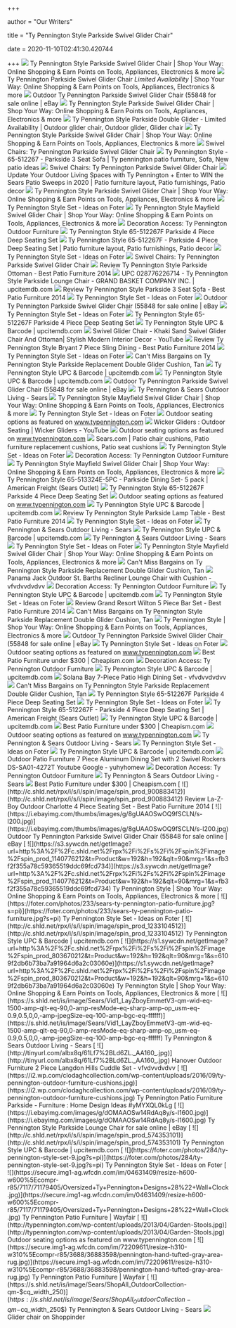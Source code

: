 +++
        
author = "Our Writers"
        
title = "Ty Pennington Style Parkside Swivel Glider Chair"
        
date = 2020-11-10T02:41:30.420744
        
+++
[ ![](https://s5.sywcdn.net/getImage?url=http%3A%2F%2Fc.shld.net%2Frpx%2Fi%2Fs%2Fi%2Fspin%2Fimage%2Fspin_prod_1233104412&t=Product&w=1500&h=1500&qlt=100&mrg=1&str=1&s=9e8bcecf74ddfe28c27d87d7c9442fa2)](https://s5.sywcdn.net/getImage?url=http%3A%2F%2Fc.shld.net%2Frpx%2Fi%2Fs%2Fi%2Fspin%2Fimage%2Fspin_prod_1233104412&t=Product&w=1500&h=1500&qlt=100&mrg=1&str=1&s=9e8bcecf74ddfe28c27d87d7c9442fa2) Ty Pennington Style Parkside Swivel Glider Chair | Shop Your Way: Online  Shopping & Earn Points on Tools, Appliances, Electronics & more
[ ![](https://s2.sywcdn.net/getImage?url=http%3A%2F%2Fc.shld.net%2Frpx%2Fi%2Fs%2Fi%2Fspin%2F10131052%2Fprod_12259244012&t=Product&w=1500&h=1500&qlt=100&mrg=1&str=1&s=7fdb2fcf6549bb83aaea43e3a72f4fbd)](https://s2.sywcdn.net/getImage?url=http%3A%2F%2Fc.shld.net%2Frpx%2Fi%2Fs%2Fi%2Fspin%2F10131052%2Fprod_12259244012&t=Product&w=1500&h=1500&qlt=100&mrg=1&str=1&s=7fdb2fcf6549bb83aaea43e3a72f4fbd) Ty Pennington Parkside Swivel Glider Chair *Limited Availability* | Shop  Your Way: Online Shopping & Earn Points on Tools, Appliances, Electronics &  more
[ ![](https://i.ebayimg.com/images/g/OKgAAOSwoapfFaDi/s-l640.jpg)](https://i.ebayimg.com/images/g/OKgAAOSwoapfFaDi/s-l640.jpg) Outdoor Ty Pennington Parkside Swivel Glider Chair (55848 for sale online |  eBay
[ ![](https://s4.sywcdn.net/getImage?url=http%3A%2F%2Fc.shld.net%2Frpx%2Fi%2Fs%2Fi%2Fspin%2Fimage%2Fspin_prod_915323412&t=Product&w=380&h=380&qlt=100&mrg=1&s=3b790534c9974a18c233d3b7a6a393cd)](https://s4.sywcdn.net/getImage?url=http%3A%2F%2Fc.shld.net%2Frpx%2Fi%2Fs%2Fi%2Fspin%2Fimage%2Fspin_prod_915323412&t=Product&w=380&h=380&qlt=100&mrg=1&s=3b790534c9974a18c233d3b7a6a393cd) Ty Pennington Style Parkside Swivel Glider Chair | Shop Your Way: Online  Shopping & Earn Points on Tools, Appliances, Electronics & more
[ ![](https://i.pinimg.com/originals/0f/72/56/0f7256e49172bed9910054db0b339ef1.jpg)](https://i.pinimg.com/originals/0f/72/56/0f7256e49172bed9910054db0b339ef1.jpg) Ty Pennington Style Parkside Double Glider - Limited Availability | Outdoor glider  chair, Outdoor glider, Glider chair
[ ![](https://s4.sywcdn.net/getImage?url=http%3A%2F%2Fc.shld.net%2Frpx%2Fi%2Fs%2Fi%2Fspin%2Fimage%2Fspin_prod_915601212&t=Product&w=380&h=380&qlt=100&mrg=1&s=2078d0d6aeb0a938a0587c870fce4e8a)](https://s4.sywcdn.net/getImage?url=http%3A%2F%2Fc.shld.net%2Frpx%2Fi%2Fs%2Fi%2Fspin%2Fimage%2Fspin_prod_915601212&t=Product&w=380&h=380&qlt=100&mrg=1&s=2078d0d6aeb0a938a0587c870fce4e8a) Ty Pennington Style Parkside Swivel Glider Chair | Shop Your Way: Online  Shopping & Earn Points on Tools, Appliances, Electronics & more
[ ![](http://patken.club/image_uploads/se/furniture-searsr-patio-ty-pennington-sets-covers_modern-patio-and-furniture-700x450.jpg)](http://patken.club/image_uploads/se/furniture-searsr-patio-ty-pennington-sets-covers_modern-patio-and-furniture-700x450.jpg) Swivel Chairs: Ty Pennington Parkside Swivel Glider Chair
[ ![](https://i.pinimg.com/originals/72/ed/1c/72ed1c5450ad3d4b23addeddd92f33e3.jpg)](https://i.pinimg.com/originals/72/ed/1c/72ed1c5450ad3d4b23addeddd92f33e3.jpg) Ty Pennington Style - 65-512267 - Parkside 3 Seat Sofa | Ty pennington  patio furniture, Sofa, New patio ideas
[ ![](https://d1erhn8sljv386.cloudfront.net/4OtG1bYi7NAnPY1mJS1kByzaQNg=/fit-in/1000x1000/https://s3.amazonaws.com/lmbucket0/media/product/ty-pennington-parkside-swivel-glider-chair-2.jpeg)](https://d1erhn8sljv386.cloudfront.net/4OtG1bYi7NAnPY1mJS1kByzaQNg=/fit-in/1000x1000/https://s3.amazonaws.com/lmbucket0/media/product/ty-pennington-parkside-swivel-glider-chair-2.jpeg) Swivel Chairs: Ty Pennington Parkside Swivel Glider Chair
[ ![](https://i.pinimg.com/originals/79/99/06/799906bbe050c406495e427ccf3a1b11.png)](https://i.pinimg.com/originals/79/99/06/799906bbe050c406495e427ccf3a1b11.png) Update Your Outdoor Living Spaces with Ty Pennington + Enter to WIN the  Sears Patio Sweeps in 2020 | Patio furniture layout, Patio furnishings,  Patio decor
[ ![](https://s4.sywcdn.net/getImage?url=http%3A%2F%2Fc.shld.net%2Frpx%2Fi%2Fs%2Fi%2Fspin%2Fimage%2Fspin_prod_919706212&t=Product&w=380&h=380&qlt=100&mrg=1&s=41fea1d99aae305cc3d623c5dd01b620)](https://s4.sywcdn.net/getImage?url=http%3A%2F%2Fc.shld.net%2Frpx%2Fi%2Fs%2Fi%2Fspin%2Fimage%2Fspin_prod_919706212&t=Product&w=380&h=380&qlt=100&mrg=1&s=41fea1d99aae305cc3d623c5dd01b620) Ty Pennington Style Parkside Swivel Glider Chair | Shop Your Way: Online  Shopping & Earn Points on Tools, Appliances, Electronics & more
[ ![](https://foter.com/photos/247/ty-pennington-style-parkside-4-piece-deep-seating-set.jpg?s=t)](https://foter.com/photos/247/ty-pennington-style-parkside-4-piece-deep-seating-set.jpg?s=t) Ty Pennington Style Set - Ideas on Foter
[ ![](https://s5.sywcdn.net/getImage?url=http%3A%2F%2Fc.shld.net%2Frpx%2Fi%2Fs%2Fi%2Fspin%2Fimage%2Fspin_prod_246756101&t=Product&w=1500&h=1500&qlt=100&mrg=1&str=1&s=f46880c591983d97d34fa645cb3483fc)](https://s5.sywcdn.net/getImage?url=http%3A%2F%2Fc.shld.net%2Frpx%2Fi%2Fs%2Fi%2Fspin%2Fimage%2Fspin_prod_246756101&t=Product&w=1500&h=1500&qlt=100&mrg=1&str=1&s=f46880c591983d97d34fa645cb3483fc) Ty Pennington Style Mayfield Swivel Glider Chair | Shop Your Way: Online  Shopping & Earn Points on Tools, Appliances, Electronics & more
[ ![](http://c.shld.net/rpx/i/s/i/spin/image/spin_prod_246755801)](http://c.shld.net/rpx/i/s/i/spin/image/spin_prod_246755801) Decoration Access: Ty Pennington Outdoor Furniture
[ ![](http://c.shld.net/rpx/i/s/i/spin/10007920/prod_1845756212?wid=600&hei=600&op_sharpen=1)](http://c.shld.net/rpx/i/s/i/spin/10007920/prod_1845756212?wid=600&hei=600&op_sharpen=1) Ty Pennington Style 65-512267F Parkside 4 Piece Deep Seating Set
[ ![](https://i.pinimg.com/originals/f0/fc/93/f0fc9367d0cfc15ad2532bec23888b71.jpg)](https://i.pinimg.com/originals/f0/fc/93/f0fc9367d0cfc15ad2532bec23888b71.jpg) Ty Pennington Style 65-512267F - Parkside 4 Piece Deep Seating Set | Patio  furniture layout, Patio furnishings, Patio decor
[ ![](https://foter.com/photos/title/ty-pennington-style-set.jpg)](https://foter.com/photos/title/ty-pennington-style-set.jpg) Ty Pennington Style Set - Ideas on Foter
[ ![](https://lh6.googleusercontent.com/proxy/qzNX1eq5nDu-IAssHW8n_olGtpT0dqSkJT5OaAFMb-A65Lv6VoWrOcp9Zm7BE2GN8kRgr8SBGSwu6ziHWUZMq71I63_RFtiNSOCC8F9A=s0-d)](https://lh6.googleusercontent.com/proxy/qzNX1eq5nDu-IAssHW8n_olGtpT0dqSkJT5OaAFMb-A65Lv6VoWrOcp9Zm7BE2GN8kRgr8SBGSwu6ziHWUZMq71I63_RFtiNSOCC8F9A=s0-d) Swivel Chairs: Ty Pennington Parkside Swivel Glider Chair
[ ![](http://c.shld.net/rpx/i/s/i/spin/image/spin_prod_919437012)](http://c.shld.net/rpx/i/s/i/spin/image/spin_prod_919437012) Review Ty Pennington Style Parkside Ottoman - Best Patio Furniture 2014
[ ![](http://c.shld.net/rpx/i/s/i/spin/image/spin_prod_1233105312)](http://c.shld.net/rpx/i/s/i/spin/image/spin_prod_1233105312) UPC 028776226714 - Ty Pennington Style Parkside Lounge Chair - GRAND BASKET  COMPANY INC. | upcitemdb.com
[ ![](http://c.shld.net/rpx/i/s/i/spin/image/spin_prod_913929912)](http://c.shld.net/rpx/i/s/i/spin/image/spin_prod_913929912) Review Ty Pennington Style Parkside 3 Seat Sofa - Best Patio Furniture 2014
[ ![](https://foter.com/photos/233/ty-pennington-furniture-line.jpg?s=pi)](https://foter.com/photos/233/ty-pennington-furniture-line.jpg?s=pi) Ty Pennington Style Set - Ideas on Foter
[ ![](https://i.ebayimg.com/images/g/UKUAAOSwy-FfFaDi/s-l640.jpg)](https://i.ebayimg.com/images/g/UKUAAOSwy-FfFaDi/s-l640.jpg) Outdoor Ty Pennington Parkside Swivel Glider Chair (55848 for sale online |  eBay
[ ![](https://foter.com/photos/284/ty-pennington-style-mayfield-3-pc-bistro-set-2.jpg?s=pi)](https://foter.com/photos/284/ty-pennington-style-mayfield-3-pc-bistro-set-2.jpg?s=pi) Ty Pennington Style Set - Ideas on Foter
[ ![](https://i.sears.com/s/i/spin/image/spin_prod_914037812?wid=600&hei=600&op_sharpen=1)](https://i.sears.com/s/i/spin/image/spin_prod_914037812?wid=600&hei=600&op_sharpen=1) Ty Pennington Style 65-512267F Parkside 4 Piece Deep Seating Set
[ ![](http://c.shld.net/rpx/i/s/i/spin/image/spin_prod_1228188512)](http://c.shld.net/rpx/i/s/i/spin/image/spin_prod_1228188512) Ty Pennington Style UPC & Barcode | upcitemdb.com
[ ![](https://i.ytimg.com/vi/jfBY7-bDs7I/hqdefault.jpg)](https://i.ytimg.com/vi/jfBY7-bDs7I/hqdefault.jpg) Swivel Glider Chair - Khaki Sand Swivel Glider Chair And Ottoman| Stylish  Modern Interior Decor - YouTube
[ ![](http://c.shld.net/rpx/i/s/i/spin/image/spin_prod_903443712)](http://c.shld.net/rpx/i/s/i/spin/image/spin_prod_903443712) Review Ty Pennington Style Bryant 7 Piece Sling Dining - Best Patio  Furniture 2014
[ ![](https://foter.com/photos/284/ty-pennington-style-parkside-3-piece-bar-set-3.jpg?s=pi)](https://foter.com/photos/284/ty-pennington-style-parkside-3-piece-bar-set-3.jpg?s=pi) Ty Pennington Style Set - Ideas on Foter
[ ![](https://images.prod.meredith.com/product/7e0587c2a824155468742f7443395688/906a0d86ada46d8959c77edd969a13a7d0c7fd0e90f7d18fcc5aad233705c02d/l/ty-pennington-style-parkside-replacement-double-glider-cushion-tan)](https://images.prod.meredith.com/product/7e0587c2a824155468742f7443395688/906a0d86ada46d8959c77edd969a13a7d0c7fd0e90f7d18fcc5aad233705c02d/l/ty-pennington-style-parkside-replacement-double-glider-cushion-tan) Can't Miss Bargains on Ty Pennington Style Parkside Replacement Double  Glider Cushion, Tan
[ ![](http://c.shld.net/rpx/i/s/i/spin/image/spin_prod_1140776212)](http://c.shld.net/rpx/i/s/i/spin/image/spin_prod_1140776212) Ty Pennington Style UPC & Barcode | upcitemdb.com
[ ![](http://c.shld.net/rpx/i/s/i/spin/image/spin_prod_1233104912)](http://c.shld.net/rpx/i/s/i/spin/image/spin_prod_1233104912) Ty Pennington Style UPC & Barcode | upcitemdb.com
[ ![](https://i.ebayimg.com/images/g/A~EAAOSwZp5fFaDi/s-l640.jpg)](https://i.ebayimg.com/images/g/A~EAAOSwZp5fFaDi/s-l640.jpg) Outdoor Ty Pennington Parkside Swivel Glider Chair (55848 for sale online |  eBay
[ ![](https://s.shld.net/is/image/Sears/TyP_parksideDeep-qm-wid-eq-1500-amp-qlt-eq-90,0-amp-resMode-eq-sharp-amp-op_usm-eq-0.9,0.5,0,0,-amp-jpegSize-eq-100-amp-bgc-eq-ffffff)](https://s.shld.net/is/image/Sears/TyP_parksideDeep-qm-wid-eq-1500-amp-qlt-eq-90,0-amp-resMode-eq-sharp-amp-op_usm-eq-0.9,0.5,0,0,-amp-jpegSize-eq-100-amp-bgc-eq-ffffff) Ty Pennington & Sears Outdoor Living - Sears
[ ![](https://s2.sywcdn.net/getImage?url=http%3A%2F%2Fc.shld.net%2Frpx%2Fi%2Fs%2Fi%2Fspin%2Fimage%2Fspin_prod_632892401&t=Product&w=380&h=380&qlt=100&mrg=1&s=f62479b80db14fb3c4341b8762389373)](https://s2.sywcdn.net/getImage?url=http%3A%2F%2Fc.shld.net%2Frpx%2Fi%2Fs%2Fi%2Fspin%2Fimage%2Fspin_prod_632892401&t=Product&w=380&h=380&qlt=100&mrg=1&s=f62479b80db14fb3c4341b8762389373) Ty Pennington Style Mayfield Swivel Glider Chair | Shop Your Way: Online  Shopping & Earn Points on Tools, Appliances, Electronics & more
[ ![](https://foter.com/photos/233/ty-pennington-sheets.jpg?s=pi)](https://foter.com/photos/233/ty-pennington-sheets.jpg?s=pi) Ty Pennington Style Set - Ideas on Foter
[ ![](http://typennington.com/wp-content/uploads/2013/04/Soft-Seats.jpg)](http://typennington.com/wp-content/uploads/2013/04/Soft-Seats.jpg) Outdoor seating options as featured on www.typennington.com
[ ![](https://i.ytimg.com/vi/ni1Yo1X-FeA/sddefault.jpg)](https://i.ytimg.com/vi/ni1Yo1X-FeA/sddefault.jpg) Wicker Gliders : Outdoor Seating | Wicker Gliders - YouTube
[ ![](http://typennington.com/wp-content/uploads/2013/04/Vintage-Modern.jpg)](http://typennington.com/wp-content/uploads/2013/04/Vintage-Modern.jpg) Outdoor seating options as featured on www.typennington.com
[ ![](https://i.pinimg.com/originals/e9/b8/73/e9b8735ee50d8ef56a2e55573721d2fa.jpg)](https://i.pinimg.com/originals/e9/b8/73/e9b8735ee50d8ef56a2e55573721d2fa.jpg) Sears.com | Patio chair cushions, Patio furniture replacement cushions,  Patio seat cushions
[ ![](https://foter.com/photos/233/ty-pennington-bedding-sets.jpg?s=pi)](https://foter.com/photos/233/ty-pennington-bedding-sets.jpg?s=pi) Ty Pennington Style Set - Ideas on Foter
[ ![](http://www.gardenwinds.com/images/ty_pennington_mayfield_patio_v3.jpg)](http://www.gardenwinds.com/images/ty_pennington_mayfield_patio_v3.jpg) Decoration Access: Ty Pennington Outdoor Furniture
[ ![](https://s4.sywcdn.net/getImage?url=http%3A%2F%2Fc.shld.net%2Frpx%2Fi%2Fs%2Fi%2Fspin%2Fimage%2Fspin_prod_632892501&t=Product&w=380&h=380&qlt=100&mrg=1&s=ca33ac02cf57f6dc6bd84693505807f8)](https://s4.sywcdn.net/getImage?url=http%3A%2F%2Fc.shld.net%2Frpx%2Fi%2Fs%2Fi%2Fspin%2Fimage%2Fspin_prod_632892501&t=Product&w=380&h=380&qlt=100&mrg=1&s=ca33ac02cf57f6dc6bd84693505807f8) Ty Pennington Style Mayfield Swivel Glider Chair | Shop Your Way: Online  Shopping & Earn Points on Tools, Appliances, Electronics & more
[ ![](https://c.shld.net/rpx/i/s/i/spin/10007920/prod_1840367712?hei=500&wid=500&sharpen=1)](https://c.shld.net/rpx/i/s/i/spin/10007920/prod_1840367712?hei=500&wid=500&sharpen=1) Ty Pennington Style 65-513324E-5PC - Parkside Dining Set- 5 pack | American  Freight (Sears Outlet)
[ ![](https://i.sears.com/s/i/spin/image/spin_prod_914155412?wid=600&hei=600&op_sharpen=1)](https://i.sears.com/s/i/spin/image/spin_prod_914155412?wid=600&hei=600&op_sharpen=1) Ty Pennington Style 65-512267F Parkside 4 Piece Deep Seating Set
[ ![](https://typennington.com/wp-content/uploads/2013/04/Summer-Seating-Feat.jpg)](https://typennington.com/wp-content/uploads/2013/04/Summer-Seating-Feat.jpg) Outdoor seating options as featured on www.typennington.com
[ ![](http://c.shld.net/rpx/i/s/i/spin/image/spin_prod_1233105012)](http://c.shld.net/rpx/i/s/i/spin/image/spin_prod_1233105012) Ty Pennington Style UPC & Barcode | upcitemdb.com
[ ![](http://c.shld.net/rpx/i/s/i/spin/image/spin_prod_919416912)](http://c.shld.net/rpx/i/s/i/spin/image/spin_prod_919416912) Review Ty Pennington Style Parkside Lamp Table - Best Patio Furniture 2014
[ ![](https://foter.com/photos/233/ty-pennington-style-set.jpg?s=pi)](https://foter.com/photos/233/ty-pennington-style-set.jpg?s=pi) Ty Pennington Style Set - Ideas on Foter
[ ![](https://s.shld.net/is/image/Sears/Secret1_bistroset-qm-wid-eq-1500-amp-qlt-eq-90,0-amp-resMode-eq-sharp-amp-op_usm-eq-0.9,0.5,0,0,-amp-jpegSize-eq-100-amp-bgc-eq-ffffff)](https://s.shld.net/is/image/Sears/Secret1_bistroset-qm-wid-eq-1500-amp-qlt-eq-90,0-amp-resMode-eq-sharp-amp-op_usm-eq-0.9,0.5,0,0,-amp-jpegSize-eq-100-amp-bgc-eq-ffffff) Ty Pennington & Sears Outdoor Living - Sears
[ ![](http://c.shld.net/rpx/i/s/i/spin/image/spin_prod_1233104212)](http://c.shld.net/rpx/i/s/i/spin/image/spin_prod_1233104212) Ty Pennington Style UPC & Barcode | upcitemdb.com
[ ![](https://s.shld.net/is/image/Sears/Secret1_parksidecollection-qm-wid-eq-1500-amp-qlt-eq-90,0-amp-resMode-eq-sharp-amp-op_usm-eq-0.9,0.5,0,0,-amp-jpegSize-eq-100-amp-bgc-eq-ffffff)](https://s.shld.net/is/image/Sears/Secret1_parksidecollection-qm-wid-eq-1500-amp-qlt-eq-90,0-amp-resMode-eq-sharp-amp-op_usm-eq-0.9,0.5,0,0,-amp-jpegSize-eq-100-amp-bgc-eq-ffffff) Ty Pennington & Sears Outdoor Living - Sears
[ ![](https://foter.com/photos/233/sears-outdoor-furniture-ty-pennington.jpg?s=pi)](https://foter.com/photos/233/sears-outdoor-furniture-ty-pennington.jpg?s=pi) Ty Pennington Style Set - Ideas on Foter
[ ![](https://s2.sywcdn.net/getImage?url=http%3A%2F%2Fc.shld.net%2Frpx%2Fi%2Fs%2Fi%2Fspin%2Fimage%2Fspin_prod_632892301&t=Product&w=380&h=380&qlt=100&mrg=1&s=bb16a5442268404d69c211e95b7c7caa)](https://s2.sywcdn.net/getImage?url=http%3A%2F%2Fc.shld.net%2Frpx%2Fi%2Fs%2Fi%2Fspin%2Fimage%2Fspin_prod_632892301&t=Product&w=380&h=380&qlt=100&mrg=1&s=bb16a5442268404d69c211e95b7c7caa) Ty Pennington Style Mayfield Swivel Glider Chair | Shop Your Way: Online  Shopping & Earn Points on Tools, Appliances, Electronics & more
[ ![](https://images.prod.meredith.com/product/fa9eba809fc7c14be0ac2ee33d3bbf2c/1596795938870/m/viewport-outdoor-swivel-glider-replacement-sunbrella-cushion)](https://images.prod.meredith.com/product/fa9eba809fc7c14be0ac2ee33d3bbf2c/1596795938870/m/viewport-outdoor-swivel-glider-replacement-sunbrella-cushion) Can't Miss Bargains on Ty Pennington Style Parkside Replacement Double  Glider Cushion, Tan
[ ![](http://tinyurl.com/albx8q/41cYeKIl0CL._AA160_.jpg)](http://tinyurl.com/albx8q/41cYeKIl0CL._AA160_.jpg) Panama Jack Outdoor St. Barths Recliner Lounge Chair with Cushion -  vfvdvvdvdvv
[ ![](http://www.gardenwinds.com/images/ty_pennington_sierra_patio_v1.jpg)](http://www.gardenwinds.com/images/ty_pennington_sierra_patio_v1.jpg) Decoration Access: Ty Pennington Outdoor Furniture
[ ![](http://c.shld.net/rpx/i/s/i/spin/image/spin_prod_1233105112)](http://c.shld.net/rpx/i/s/i/spin/image/spin_prod_1233105112) Ty Pennington Style UPC & Barcode | upcitemdb.com
[ ![](https://foter.com/photos/284/ty-pennington-style-parkside-3-piece-bar-set-1.jpg?s=pi)](https://foter.com/photos/284/ty-pennington-style-parkside-3-piece-bar-set-1.jpg?s=pi) Ty Pennington Style Set - Ideas on Foter
[ ![](http://c.shld.net/rpx/i/s/i/spin/image/spin_prod_901175012)](http://c.shld.net/rpx/i/s/i/spin/image/spin_prod_901175012) Review Grand Resort Wilton 5 Piece Bar Set - Best Patio Furniture 2014
[ ![](https://images.prod.meredith.com/product/efa7e027108f9c3d66e25a37d2e7589f/1596795928156/m/viewport-outdoor-swivel-glider-replacement-sunbrella-cushion)](https://images.prod.meredith.com/product/efa7e027108f9c3d66e25a37d2e7589f/1596795928156/m/viewport-outdoor-swivel-glider-replacement-sunbrella-cushion) Can't Miss Bargains on Ty Pennington Style Parkside Replacement Double  Glider Cushion, Tan
[ ![](https://s4.sywcdn.net/getImage?url=http%3A%2F%2Fc.shld.net%2Frpx%2Fi%2Fs%2Fi%2Fspin%2F10154254%2Fprod_1758339012&t=Product&w=192&h=192&qlt=90&mrg=1&s=36d1b03d348a0189018209333401625f)](https://s4.sywcdn.net/getImage?url=http%3A%2F%2Fc.shld.net%2Frpx%2Fi%2Fs%2Fi%2Fspin%2F10154254%2Fprod_1758339012&t=Product&w=192&h=192&qlt=90&mrg=1&s=36d1b03d348a0189018209333401625f) Ty Pennington Style | Shop Your Way: Online Shopping & Earn Points on  Tools, Appliances, Electronics & more
[ ![](https://i.ebayimg.com/thumbs/images/g/P-UAAOSwHUdfUqTN/s-l200.jpg)](https://i.ebayimg.com/thumbs/images/g/P-UAAOSwHUdfUqTN/s-l200.jpg) Outdoor Ty Pennington Parkside Swivel Glider Chair (55848 for sale online |  eBay
[ ![](https://foter.com/photos/233/ty-pennington-parkside.jpg?s=pi)](https://foter.com/photos/233/ty-pennington-parkside.jpg?s=pi) Ty Pennington Style Set - Ideas on Foter
[ ![](http://typennington.com/wp-content/uploads/2013/04/lounge.jpg)](http://typennington.com/wp-content/uploads/2013/04/lounge.jpg) Outdoor seating options as featured on www.typennington.com
[ ![](https://cdn.cheapism.com/images/typenning.max-784x410.jpg)](https://cdn.cheapism.com/images/typenning.max-784x410.jpg) Best Patio Furniture under $300 | Cheapism.com
[ ![](http://www.gardenwinds.com/images/Ty_pennington_del_sol_wdc8009_v2.jpg)](http://www.gardenwinds.com/images/Ty_pennington_del_sol_wdc8009_v2.jpg) Decoration Access: Ty Pennington Outdoor Furniture
[ ![](http://c.shld.net/rpx/i/s/i/spin/image/spin_prod_795691112)](http://c.shld.net/rpx/i/s/i/spin/image/spin_prod_795691112) Ty Pennington Style UPC & Barcode | upcitemdb.com
[ ![](http://tinyurl.com/albx8q/61byV5njKmL._AA160_.jpg)](http://tinyurl.com/albx8q/61byV5njKmL._AA160_.jpg) Solana Bay 7-Piece Patio High Dining Set - vfvdvvdvdvv
[ ![](https://images.prod.meredith.com/product/ebf9ec46695854f75dc5c60b31c70e4c/1596795924559/m/viewport-outdoor-swivel-glider-replacement-sunbrella-cushion)](https://images.prod.meredith.com/product/ebf9ec46695854f75dc5c60b31c70e4c/1596795924559/m/viewport-outdoor-swivel-glider-replacement-sunbrella-cushion) Can't Miss Bargains on Ty Pennington Style Parkside Replacement Double  Glider Cushion, Tan
[ ![](https://i.sears.com/s/i/spin/image/spin_prod_913929612?wid=600&hei=600&op_sharpen=1)](https://i.sears.com/s/i/spin/image/spin_prod_913929612?wid=600&hei=600&op_sharpen=1) Ty Pennington Style 65-512267F Parkside 4 Piece Deep Seating Set
[ ![](https://foter.com/photos/233/ty-pennington-comforter-sets.jpg?s=pi)](https://foter.com/photos/233/ty-pennington-comforter-sets.jpg?s=pi) Ty Pennington Style Set - Ideas on Foter
[ ![](https://i.sears.com/s/i/spin/image/spin_prod_914037812)](https://i.sears.com/s/i/spin/image/spin_prod_914037812) Ty Pennington Style 65-512267F - Parkside 4 Piece Deep Seating Set |  American Freight (Sears Outlet)
[ ![](http://c.shld.net/rpx/i/s/i/spin/image/spin_prod_574353201)](http://c.shld.net/rpx/i/s/i/spin/image/spin_prod_574353201) Ty Pennington Style UPC & Barcode | upcitemdb.com
[ ![](https://cdn.cheapism.com/images/shutterstock_289803311.max-800x600.jpg)](https://cdn.cheapism.com/images/shutterstock_289803311.max-800x600.jpg) Best Patio Furniture under $300 | Cheapism.com
[ ![](http://typennington.com/wp-content/uploads/2013/04/Modern-Design.jpg)](http://typennington.com/wp-content/uploads/2013/04/Modern-Design.jpg) Outdoor seating options as featured on www.typennington.com
[ ![](https://s.shld.net/is/image/Sears/TyPennington2015_hero-qm-wid-eq-1500-amp-qlt-eq-90,0-amp-resMode-eq-sharp-amp-op_usm-eq-0.9,0.5,0,0,-amp-jpegSize-eq-100-amp-bgc-eq-ffffff)](https://s.shld.net/is/image/Sears/TyPennington2015_hero-qm-wid-eq-1500-amp-qlt-eq-90,0-amp-resMode-eq-sharp-amp-op_usm-eq-0.9,0.5,0,0,-amp-jpegSize-eq-100-amp-bgc-eq-ffffff) Ty Pennington & Sears Outdoor Living - Sears
[ ![](https://foter.com/photos/284/ty-pennington-style-set-6.jpg?s=pi)](https://foter.com/photos/284/ty-pennington-style-set-6.jpg?s=pi) Ty Pennington Style Set - Ideas on Foter
[ ![](http://c.shld.net/rpx/i/s/i/spin/image/spin_prod_574385501)](http://c.shld.net/rpx/i/s/i/spin/image/spin_prod_574385501) Ty Pennington Style UPC & Barcode | upcitemdb.com
[ ![](http://tinyurl.com/albx8q/512qFeIslAL._AA160_.jpg)](http://tinyurl.com/albx8q/512qFeIslAL._AA160_.jpg) Outdoor Patio Furniture 7 Piece Aluminum Dining Set with 2 Swivel Rockers  DS-SA01-4272T Youtube Google - yuhyhomew
[ ![](http://c.shld.net/rpx/i/s/i/spin/image/spin_prod_760385512)](http://c.shld.net/rpx/i/s/i/spin/image/spin_prod_760385512) Decoration Access: Ty Pennington Outdoor Furniture
[ ![](https://s.shld.net/is/image/Sears/Vid1_LayZboyCharlottev3-qm-wid-eq-1500-amp-qlt-eq-90,0-amp-resMode-eq-sharp-amp-op_usm-eq-0.9,0.5,0,0,-amp-jpegSize-eq-100-amp-bgc-eq-ffffff)](https://s.shld.net/is/image/Sears/Vid1_LayZboyCharlottev3-qm-wid-eq-1500-amp-qlt-eq-90,0-amp-resMode-eq-sharp-amp-op_usm-eq-0.9,0.5,0,0,-amp-jpegSize-eq-100-amp-bgc-eq-ffffff) Ty Pennington & Sears Outdoor Living - Sears
[ ![](https://cdn.cheapism.com/images/hamptonbaystatesville.max-420x243.jpg)](https://cdn.cheapism.com/images/hamptonbaystatesville.max-420x243.jpg) Best Patio Furniture under $300 | Cheapism.com
[ ![](http://c.shld.net/rpx/i/s/i/spin/image/spin_prod_900883412)](http://c.shld.net/rpx/i/s/i/spin/image/spin_prod_900883412) Review La-Z-Boy Outdoor Charlotte 4 Piece Seating Set - Best Patio Furniture  2014
[ ![](https://i.ebayimg.com/thumbs/images/g/8gUAAOSwOQ9fSCLN/s-l200.jpg)](https://i.ebayimg.com/thumbs/images/g/8gUAAOSwOQ9fSCLN/s-l200.jpg) Outdoor Ty Pennington Parkside Swivel Glider Chair (55848 for sale online |  eBay
[ ![](https://s3.sywcdn.net/getImage?url=http%3A%2F%2Fc.shld.net%2Frpx%2Fi%2Fs%2Fi%2Fspin%2Fimage%2Fspin_prod_1140776212&t=Product&w=192&h=192&qlt=90&mrg=1&s=fb3f2f355a78c59365519ddc69fcd734)](https://s3.sywcdn.net/getImage?url=http%3A%2F%2Fc.shld.net%2Frpx%2Fi%2Fs%2Fi%2Fspin%2Fimage%2Fspin_prod_1140776212&t=Product&w=192&h=192&qlt=90&mrg=1&s=fb3f2f355a78c59365519ddc69fcd734) Ty Pennington Style | Shop Your Way: Online Shopping & Earn Points on  Tools, Appliances, Electronics & more
[ ![](https://foter.com/photos/233/sears-ty-pennington-patio-furniture.jpg?s=pi)](https://foter.com/photos/233/sears-ty-pennington-patio-furniture.jpg?s=pi) Ty Pennington Style Set - Ideas on Foter
[ ![](http://c.shld.net/rpx/i/s/i/spin/image/spin_prod_1233104512)](http://c.shld.net/rpx/i/s/i/spin/image/spin_prod_1233104512) Ty Pennington Style UPC & Barcode | upcitemdb.com
[ ![](https://s1.sywcdn.net/getImage?url=http%3A%2F%2Fc.shld.net%2Frpx%2Fi%2Fs%2Fi%2Fspin%2Fimage%2Fspin_prod_803670212&t=Product&w=192&h=192&qlt=90&mrg=1&s=6109f2db6b73ba7a91964d6a2c03060e)](https://s1.sywcdn.net/getImage?url=http%3A%2F%2Fc.shld.net%2Frpx%2Fi%2Fs%2Fi%2Fspin%2Fimage%2Fspin_prod_803670212&t=Product&w=192&h=192&qlt=90&mrg=1&s=6109f2db6b73ba7a91964d6a2c03060e) Ty Pennington Style | Shop Your Way: Online Shopping & Earn Points on  Tools, Appliances, Electronics & more
[ ![](https://s.shld.net/is/image/Sears/Vid1_LayZboyEmmetV3-qm-wid-eq-1500-amp-qlt-eq-90,0-amp-resMode-eq-sharp-amp-op_usm-eq-0.9,0.5,0,0,-amp-jpegSize-eq-100-amp-bgc-eq-ffffff)](https://s.shld.net/is/image/Sears/Vid1_LayZboyEmmetV3-qm-wid-eq-1500-amp-qlt-eq-90,0-amp-resMode-eq-sharp-amp-op_usm-eq-0.9,0.5,0,0,-amp-jpegSize-eq-100-amp-bgc-eq-ffffff) Ty Pennington & Sears Outdoor Living - Sears
[ ![](http://tinyurl.com/albx8q/61Lf7%2BLd6ZL._AA160_.jpg)](http://tinyurl.com/albx8q/61Lf7%2BLd6ZL._AA160_.jpg) Hanover Outdoor Furniture 2 Piece Langdon Hills Cuddle Set - vfvdvvdvdvv
[ ![](https://i2.wp.com/clodaghcollection.com/wp-content/uploads/2016/09/ty-pennington-outdoor-furniture-cushions.jpg)](https://i2.wp.com/clodaghcollection.com/wp-content/uploads/2016/09/ty-pennington-outdoor-furniture-cushions.jpg) Ty Pennington Patio Furniture Parkside - Furniture : Home Design Ideas  #yMYXQL0kLg
[ ![](https://i.ebayimg.com/images/g/dOMAAOSw14RdAq8y/s-l1600.jpg)](https://i.ebayimg.com/images/g/dOMAAOSw14RdAq8y/s-l1600.jpg) Ty Pennington Style Parkside Lounge Chair for sale online | eBay
[ ![](http://c.shld.net/rpx/i/s/i/spin/image/spin_prod_574353101)](http://c.shld.net/rpx/i/s/i/spin/image/spin_prod_574353101) Ty Pennington Style UPC & Barcode | upcitemdb.com
[ ![](https://foter.com/photos/284/ty-pennington-style-set-9.jpg?s=pi)](https://foter.com/photos/284/ty-pennington-style-set-9.jpg?s=pi) Ty Pennington Style Set - Ideas on Foter
[ ![](https://secure.img1-ag.wfcdn.com/im/04631409/resize-h600-w600%5Ecompr-r85/7117/71179405/Oversized+Ty+Pennington+Designs+28%22+Wall+Clock.jpg)](https://secure.img1-ag.wfcdn.com/im/04631409/resize-h600-w600%5Ecompr-r85/7117/71179405/Oversized+Ty+Pennington+Designs+28%22+Wall+Clock.jpg) Ty Pennington Patio Furniture | Wayfair
[ ![](http://typennington.com/wp-content/uploads/2013/04/Garden-Stools.jpg)](http://typennington.com/wp-content/uploads/2013/04/Garden-Stools.jpg) Outdoor seating options as featured on www.typennington.com
[ ![](https://secure.img1-ag.wfcdn.com/im/72209611/resize-h310-w310%5Ecompr-r85/3688/36883598/pennington-hand-tufted-gray-area-rug.jpg)](https://secure.img1-ag.wfcdn.com/im/72209611/resize-h310-w310%5Ecompr-r85/3688/36883598/pennington-hand-tufted-gray-area-rug.jpg) Ty Pennington Patio Furniture | Wayfair
[ ![](https://s.shld.net/is/image/Sears/ShopAll_OutdoorCollection-qm-$cq_width_250$)](https://s.shld.net/is/image/Sears/ShopAll_OutdoorCollection-qm-$cq_width_250$) Ty Pennington & Sears Outdoor Living - Sears
[ ![](http://i.ebayimg.com/images/i/121760081858-0-1/s-l1000.jpg)](http://i.ebayimg.com/images/i/121760081858-0-1/s-l1000.jpg) Glider chair on Shoppinder
